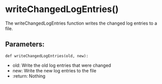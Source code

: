 # writeChangedLogEntries()
The writeChangedLogEntries function writes the changed log entries to a file.
## Parameters:
    def writeChangedLogEntries(old, new):
- old: Write the old log entries that were changed
- new: Write the new log entries to the file
- :return: Nothing